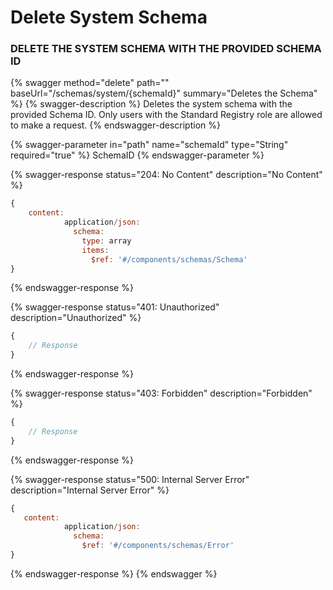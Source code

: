 # Delete System Schema

### DELETE THE SYSTEM SCHEMA WITH THE PROVIDED SCHEMA ID

{% swagger method="delete" path="" baseUrl="/schemas/system/{schemaId}" summary="Deletes the Schema" %}
{% swagger-description %}
Deletes the system schema with the provided Schema ID. Only users with the Standard Registry role are allowed to make a request.
{% endswagger-description %}

{% swagger-parameter in="path" name="schemaId" type="String" required="true" %}
SchemaID
{% endswagger-parameter %}

{% swagger-response status="204: No Content" description="No Content" %}
```javascript
{
    content:
            application/json:
              schema:
                type: array
                items:
                  $ref: '#/components/schemas/Schema'
}
```
{% endswagger-response %}

{% swagger-response status="401: Unauthorized" description="Unauthorized" %}
```javascript
{
    // Response
}
```
{% endswagger-response %}

{% swagger-response status="403: Forbidden" description="Forbidden" %}
```javascript
{
    // Response
}
```
{% endswagger-response %}

{% swagger-response status="500: Internal Server Error" description="Internal Server Error" %}
```javascript
{
   content:
            application/json:
              schema:
                $ref: '#/components/schemas/Error'
}
```
{% endswagger-response %}
{% endswagger %}
